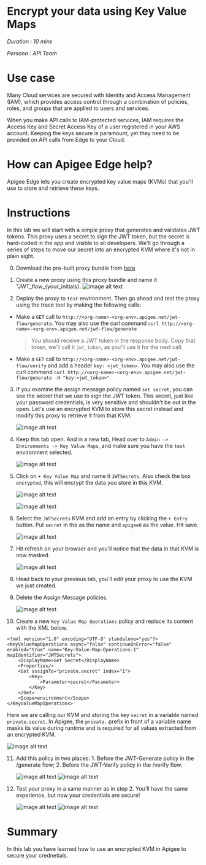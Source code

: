 # Encrypt your data using Key Value Maps

*Duration : 10 mins*

*Persona : API Team*

# Use case

Many Cloud services are secured with Identity and Access Management (IAM), which provides access control through a combination of policies, roles, and groups that are applied to users and services.

When you make API calls to IAM-protected services, IAM requires the Access Key and Secret Access Key of a user registered in your AWS account. Keeping the keys secure is paramount, yet they need to be provided on API calls from Edge to your Cloud.

# How can Apigee Edge help?

Apigee Edge lets you create encrypted key value maps (KVMs) that you'll use to store and retrieve these keys.

# Instructions

In this lab we will start with a simple proxy that generates and validates JWT tokens. This proxy uses a secret to sign the JWT token, but the secret is hard-coded in the app and visible to all developers. We'll go through a series of steps to move our secret into an encrypted KVM where it's not in plain sight.

0. Download the pre-built proxy bundle from [here](./Resources/JWT_flow.zip) 

1. Create a new proxy using this proxy bundle and name it "JWT_flow_{your_initials}.
    ![image alt text](./Media/img-1.png)

2. Deploy the proxy to `test` environment. Then go ahead and test the proxy using the trace tool by making the following calls:
- Make a `GET` call to `http://<org-name>-<org-env>.apigee.net/jwt-flow/generate`. You may also use the curl command `curl http://<org-name>-<org-env>.apigee.net/jwt-flow/generate`

  > You should receive a JWT token in the response body. Copy that token, we'll call it `jwt_token`, as you'll use it for the next call.

- Make a `GET` call to `http://<org-name>-<org-env>.apigee.net/jwt-flow/verify` and add a header `key: <jwt_token>`. You may also use the curl command `curl http://<org-name>-<org-env>.apigee.net/jwt-flow/generate -H "key:<jwt_token>"`

3. If you examine the assign message policy named `set secret`, you can see the secret that we use to sign the JWT token. This secret, just like your password credentials, is very sensitive and shouldn't be out in the open. Let's use an encrypted KVM to store this secret instead and modify this proxy to retrieve it from that KVM.

    ![image alt text](./Media/img-2.png)

4. Keep this tab open. And in a new tab, Head over to `Admin -> Environments -> Key Value Maps`, and make sure you have the `test` environment selected.

    ![image alt text](./Media/img-3.png)

5. Click on `+ Key Value Map` and name it `JWTSecrets`. Also check the box `encrypted`, this will encrypt the data you store in this KVM.

    ![image alt text](./Media/img-4.png)

    ![image alt text](./Media/img-5.png)

6. Select the `JWTSecrets` KVM and add an entry by clicking the `+ Entry` button. Put `secret` in the as the name and `apigee0` as the value. Hit save.

    ![image alt text](./Media/img-6.png)

7. Hit refresh on your browser and you'll notice that the data in that KVM is now masked.

    ![image alt text](./Media/img-7.png)

8. Head back to your previous tab, you'll edit your proxy to use the KVM we just created.

9. Delete the Assign Message policies.

    ![image alt text](./Media/img-8.png)

10. Create a new `Key Value Map Operations` policy and replace its content with the XML below.
```
<?xml version="1.0" encoding="UTF-8" standalone="yes"?>
<KeyValueMapOperations async="false" continueOnError="false" enabled="true" name="Key-Value-Map-Operations-1" mapIdentifier="JWTSecrets">
    <DisplayName>Get Secret</DisplayName>
    <Properties/>
    <Get assignTo="private.secret" index="1">
        <Key>
            <Parameter>secret</Parameter>
        </Key>
    </Get>
    <Scope>environment</Scope>
</KeyValueMapOperations>
```
Here we are calling our KVM and storing the key `secret` in a variable named `private.secret`. In Apigee, the `private.` prefix in front of a variable name masks its value during runtime and is required for all values extracted from an encrypted KVM.

  ![image alt text](./Media/img-9.png)

11. Add this policy in two places: 1. Before the JWT-Generate policy in the /generate flow; 2. Before the JWT-Verify policy in the /verify flow.

    ![image alt text](./Media/img-10.png)
    ![image alt text](./Media/img-11.png)

12. Test your proxy in a same manner as in step 2. You'll have the same experience, but now your credentials are secure!

    ![image alt text](./Media/img-12.png)
    ![image alt text](./Media/img-13.png)

# Summary

In this lab you have learned how to use an encrypted KVM in Apigee to secure your crednetials.

